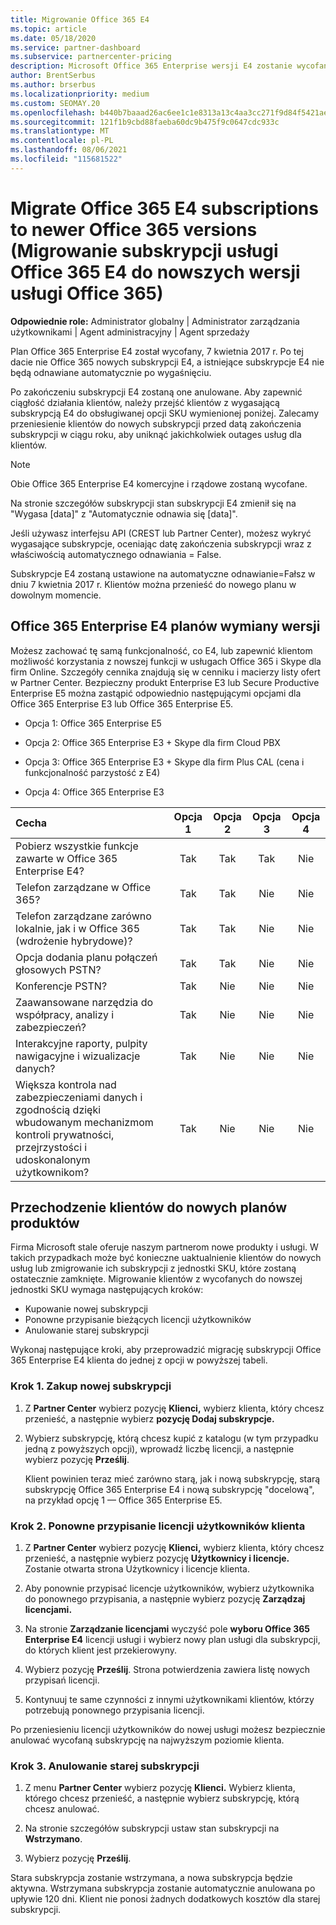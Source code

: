 ```yaml
---
title: Migrowanie Office 365 E4
ms.topic: article
ms.date: 05/18/2020
ms.service: partner-dashboard
ms.subservice: partnercenter-pricing
description: Microsoft Office 365 Enterprise wersji E4 zostanie wycofana z dniem 7 kwietnia 2017 r. Dowiedz się, jak migrować subskrypcje klientów do nowszej wersji Office 365.
author: BrentSerbus
ms.author: brserbus
ms.localizationpriority: medium
ms.custom: SEOMAY.20
ms.openlocfilehash: b440b7baaad26ac6ee1c1e8313a13c4aa3cc271f9d84f5421aeb07edf1ea8a84
ms.sourcegitcommit: 121f1b9cbd88faeba60dc9b475f9c0647cdc933c
ms.translationtype: MT
ms.contentlocale: pl-PL
ms.lasthandoff: 08/06/2021
ms.locfileid: "115681522"
---
```

# <a name="migrate-office-365-e4-subscriptions-to-newer-office-365-versions"></a>Migrate Office 365 E4 subscriptions to newer Office 365 versions (Migrowanie subskrypcji usługi Office 365 E4 do nowszych wersji usługi Office 365)

**Odpowiednie role:** Administrator globalny | Administrator zarządzania użytkownikami | Agent administracyjny | Agent sprzedaży

Plan Office 365 Enterprise E4 został wycofany, 7 kwietnia 2017 r. Po tej dacie nie Office 365 nowych subskrypcji E4, a istniejące subskrypcje E4 nie będą odnawiane automatycznie po wygaśnięciu.

Po zakończeniu subskrypcji E4 zostaną one anulowane. Aby zapewnić ciągłość działania klientów, należy przejść klientów z wygasającą subskrypcją E4 do obsługiwanej opcji SKU wymienionej poniżej. Zalecamy przeniesienie klientów do nowych subskrypcji przed datą zakończenia subskrypcji w ciągu roku, aby uniknąć jakichkolwiek outages usług dla klientów. 

> [!NOTE]  
> Obie Office 365 Enterprise E4 komercyjne i rządowe zostaną wycofane.
 
Na stronie szczegółów subskrypcji stan subskrypcji E4 zmienił się na "Wygasa [data]" z "Automatycznie odnawia się [data]". 

Jeśli używasz interfejsu API (CREST lub Partner Center), możesz wykryć wygasające subskrypcje, oceniając datę zakończenia subskrypcji wraz z właściwością automatycznego odnawiania = False. 

Subskrypcje E4 zostaną ustawione na automatyczne odnawianie=Fałsz w dniu 7 kwietnia 2017 r. Klientów można przenieść do nowego planu w dowolnym momencie. 

## <a name="office-365-enterprise-e4-edition-replacement-plans"></a>Office 365 Enterprise E4 planów wymiany wersji

Możesz zachować tę samą funkcjonalność, co E4, lub zapewnić klientom możliwość korzystania z nowszej funkcji w usługach Office 365 i Skype dla firm Online. Szczegóły cennika znajdują się w cenniku i macierzy listy ofert w Partner Center. Bezpieczny produkt Enterprise E3 lub Secure Productive Enterprise E5 można zastąpić odpowiednio następującymi opcjami dla Office 365 Enterprise E3 lub Office 365 Enterprise E5.

- Opcja 1: Office 365 Enterprise E5

- Opcja 2: Office 365 Enterprise E3 + Skype dla firm Cloud PBX

- Opcja 3: Office 365 Enterprise E3 + Skype dla firm Plus CAL (cena i funkcjonalność parzystość z E4)

- Opcja 4: Office 365 Enterprise E3


| Cecha | Opcja 1 | Opcja 2 | Opcja 3 | Opcja 4 |
| :---    | :------: |   :---:  |   :---:  |   :---:  |
| Pobierz wszystkie funkcje zawarte w Office 365 Enterprise E4? | Tak | Tak | Tak | Nie |
| Telefon zarządzane w Office 365? | Tak | Tak | Nie | Nie |
| Telefon zarządzane zarówno lokalnie, jak i w Office 365 (wdrożenie hybrydowe)? | Tak | Tak | Nie | Nie |
| Opcja dodania planu połączeń głosowych PSTN? | Tak | Tak | Nie | Nie |
| Konferencje PSTN? | Tak | Nie | Nie | Nie |
| Zaawansowane narzędzia do współpracy, analizy i zabezpieczeń? | Tak | Nie | Nie | Nie |
| Interakcyjne raporty, pulpity nawigacyjne i wizualizacje danych? | Tak | Nie | Nie | Nie | 
| Większa kontrola nad zabezpieczeniami danych i zgodnością dzięki wbudowanym mechanizmom kontroli prywatności, przejrzystości i udoskonalonym użytkownikom? | Tak | Nie | Nie | Nie | 

## <a name="transition-customers-to-new-product-plans"></a>Przechodzenie klientów do nowych planów produktów

Firma Microsoft stale oferuje naszym partnerom nowe produkty i usługi. W takich przypadkach może być konieczne uaktualnienie klientów do nowych usług lub zmigrowanie ich subskrypcji z jednostki SKU, które zostaną ostatecznie zamknięte. Migrowanie klientów z wycofanych do nowszej jednostki SKU wymaga następujących kroków:

-   Kupowanie nowej subskrypcji
-   Ponowne przypisanie bieżących licencji użytkowników
-   Anulowanie starej subskrypcji

Wykonaj następujące kroki, aby przeprowadzić migrację subskrypcji Office 365 Enterprise E4 klienta do jednej z opcji w powyższej tabeli.

### <a name="step-1---purchase-the-new-subscription"></a>Krok 1. Zakup nowej subskrypcji

1. Z **Partner Center** wybierz pozycję **Klienci,** wybierz klienta, który chcesz przenieść, a następnie wybierz **pozycję Dodaj subskrypcje.**

2. Wybierz subskrypcję, którą chcesz kupić z katalogu (w tym przypadku jedną z powyższych opcji), wprowadź liczbę licencji, a następnie wybierz pozycję **Prześlij**.

   Klient powinien teraz mieć zarówno starą, jak i nową subskrypcję, starą subskrypcję Office 365 Enterprise E4 i nową subskrypcję "docelową", na przykład opcję 1 — Office 365 Enterprise E5.

### <a name="step-2---reassign-the-customers-users-licenses"></a>Krok 2. Ponowne przypisanie licencji użytkowników klienta

1. Z **Partner Center** wybierz pozycję **Klienci,** wybierz klienta, który chcesz przenieść, a następnie wybierz pozycję **Użytkownicy i licencje.** Zostanie otwarta strona Użytkownicy i licencje klienta.

2. Aby ponownie przypisać licencje użytkowników, wybierz użytkownika do ponownego przypisania, a następnie wybierz pozycję **Zarządzaj licencjami.**

3. Na stronie **Zarządzanie licencjami** wyczyść pole **wyboru Office 365 Enterprise E4** licencji usługi i wybierz nowy plan usługi dla subskrypcji, do których klient jest przekierowyny.

4. Wybierz pozycję **Prześlij**. Strona potwierdzenia zawiera listę nowych przypisań licencji.

5. Kontynuuj te same czynności z innymi użytkownikami klientów, którzy potrzebują ponownego przypisania licencji.

Po przeniesieniu licencji użytkowników do nowej usługi możesz bezpiecznie anulować wycofaną subskrypcję na najwyższym poziomie klienta.

### <a name="step-3---cancel-the-old-subscription"></a>Krok 3. Anulowanie starej subskrypcji

1. Z menu **Partner Center** wybierz pozycję **Klienci.** Wybierz klienta, którego chcesz przenieść, a następnie wybierz subskrypcję, którą chcesz anulować.

2. Na stronie szczegółów subskrypcji ustaw stan subskrypcji na **Wstrzymano**.

3. Wybierz pozycję **Prześlij**.

Stara subskrypcja zostanie wstrzymana, a nowa subskrypcja będzie aktywna. Wstrzymana subskrypcja zostanie automatycznie anulowana po upływie 120 dni. Klient nie ponosi żadnych dodatkowych kosztów dla starej subskrypcji.



 



